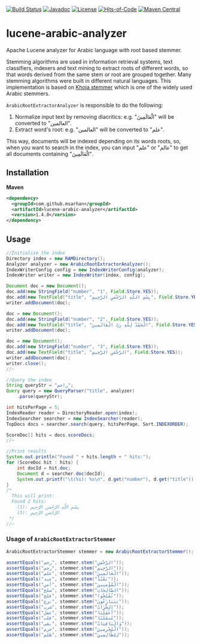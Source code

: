 [![Build Status](https://travis-ci.com/msarhan/lucene-arabic-analyzer.svg?branch=master)](https://travis-ci.com/msarhan/lucene-arabic-analyzer)
[![Javadoc](https://www.javadoc.io/badge/com.github.msarhan/lucene-arabic-analyzer.svg)](https://www.javadoc.io/doc/com.github.msarhan/lucene-arabic-analyzer)
[![License](https://img.shields.io/badge/license-MIT-green.svg)](https://github.com/msarhan/lucene-arabic-analyzer/blob/master/LICENSE)
[![Hits-of-Code](https://hitsofcode.com/github/msarhan/lucene-arabic-analyzer?branch=master)](https://hitsofcode.com/view/github/msarhan/lucene-arabic-analyzer?branch=master)
[![Maven Central](https://img.shields.io/maven-central/v/com.github.msarhan/lucene-arabic-analyzer.svg)](https://maven-badges.herokuapp.com/maven-central/com.github.msarhan/lucene-arabic-analyzer)

# lucene-arabic-analyzer
Apache Lucene analyzer for Arabic language with root based stemmer.

Stemming algorithms are used in information retrieval systems, text classifiers, indexers and text mining to extract roots of different words, so that words derived from the same stem or root are grouped together. Many stemming algorithms were built in different natural languages.
This implementation is based on [Khoja stemmer](http://zeus.cs.pacificu.edu/shereen/research.htm#stemming) which is one of the widely used Arabic stemmers.

`ArabicRootExtractorAnalyzer` is responsible to do the following:

1. Normalize input text by removing diacritics: e.g. "الْعَالَمِينَ" will be converted to "العالمين".
2. Extract word's root: e.g. "العالمين" will be converted to "علم".

This way, documents will be indexed depending on its words roots, so, when you want to search in the index, you can input "علم" or "عالم" to get all documents containing "الْعَالَمِينَ".

## Installation

**Maven**
```xml
<dependency>
  <groupId>com.github.msarhan</groupId>
  <artifactId>lucene-arabic-analyzer</artifactId>
  <version>1.4.0</version>
</dependency>
```

## Usage

```java
//Initialize the index
Directory index = new RAMDirectory();
Analyzer analyzer = new ArabicRootExtractorAnalyzer();
IndexWriterConfig config = new IndexWriterConfig(analyzer);
IndexWriter writer = new IndexWriter(index, config);

Document doc = new Document();
doc.add(new StringField("number", "1", Field.Store.YES));
doc.add(new TextField("title", "بِسْمِ اللَّهِ الرَّحْمَنِ الرَّحِيمِ", Field.Store.YES));
writer.addDocument(doc);

doc = new Document();
doc.add(new StringField("number", "2", Field.Store.YES));
doc.add(new TextField("title", "الْحَمْدُ لِلَّهِ رَبِّ الْعَالَمِينَ", Field.Store.YES));
writer.addDocument(doc);

doc = new Document();
doc.add(new StringField("number", "3", Field.Store.YES));
doc.add(new TextField("title", "الرَّحْمَنِ الرَّحِيمِ", Field.Store.YES));
writer.addDocument(doc);
writer.close();
//~

//Query the index
String queryStr = "راحم";
Query query = new QueryParser("title", analyzer)
    .parse(queryStr);

int hitsPerPage = 5;
IndexReader reader = DirectoryReader.open(index);
IndexSearcher searcher = new IndexSearcher(reader);
TopDocs docs = searcher.search(query, hitsPerPage, Sort.INDEXORDER);

ScoreDoc[] hits = docs.scoreDocs;
//~

//Print results
System.out.println("Found " + hits.length + " hits:");
for (ScoreDoc hit : hits) {
    int docId = hit.doc;
    Document d = searcher.doc(docId);
    System.out.printf("\t(%s): %s\n", d.get("number"), d.get("title"));
}
/*
  This will print:
  Found 2 hits:
    (1): بِسْمِ اللَّهِ الرَّحْمَنِ الرَّحِيمِ
    (3): الرَّحْمَنِ الرَّحِيمِ
 */
//~
```

### Usage of `ArabicRootExtractorStemmer`
```java
ArabicRootExtractorStemmer stemmer = new ArabicRootExtractorStemmer();

assertEquals("رحم", stemmer.stem("الرَّحْمَنِ"));
assertEquals("رحم", stemmer.stem("الرَّحِيمِ"));
assertEquals("علم", stemmer.stem("الْعَالَمِينَ"));
assertEquals("عبد", stemmer.stem("نَعْبُدُ"));
assertEquals("أمن", stemmer.stem("الْمُؤْمِنِينَ"));
assertEquals("صلح", stemmer.stem("الصَّالِحَاتِ"));
assertEquals("فلح", stemmer.stem("تُفْلِحُوا"));
assertEquals("نزع", stemmer.stem("يَتَنَازَعُونَ"));
assertEquals("شرب", stemmer.stem("الشَّرَابُ"));
assertEquals("غفل", stemmer.stem("أَغْفَلْنَا"));
assertEquals("قلب", stemmer.stem("مُنقَلَبًا"));
assertEquals("بقي", stemmer.stem("وَالْبَاقِيَاتُ"));
assertEquals("جرم", stemmer.stem("الْمُجْرِمِينَ"));
assertEquals("ظلم", stemmer.stem("لِلظَّالِمِينَ"));
```
